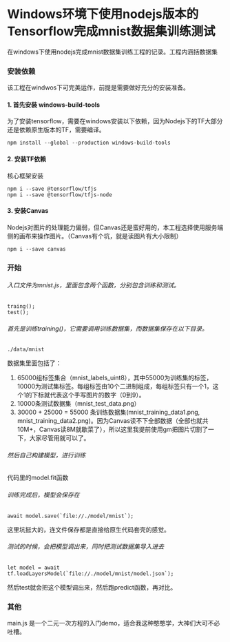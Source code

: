 # Windows环境下使用nodejs版本的Tensorflow完成mnist数据集训练测试
在windows下使用nodejs完成mnist数据集训练工程的记录。工程内涵括数据集
### 安装依赖
该工程在windwos下可完美运作，前提是需要做好充分的安装准备。
#### 1. 首先安装 windows-build-tools
为了安装tensorflow，需要在windows安装以下依赖，因为Nodejs下的TF大部分还是依赖原生版本的TF，需要编译。
```
npm install --global --production windows-build-tools
```
#### 2. 安装TF依赖
核心框架安装
```
npm i --save @tensorflow/tfjs
npm i --save @tensorflow/tfjs-node
```
#### 3. 安装Canvas
Nodejs对图片的处理能力偏弱，但Canvas还是蛮好用的，本工程选择使用服务端侧的画布来操作图片。（Canvas有个坑，就是读图片有大小限制）
```
npm i --save canvas
```

### 开始
###### 入口文件为mnist.js，里面包含两个函数，分别包含训练和测试。
```
traing();
test(); 
```

###### 首先是训练training()，它需要调用训练数据集，而数据集保存在以下目录。
```
./data/mnist
```
数据集里面包括了：
1. 65000组标签集合（mnist_labels_uint8），其中55000为训练集的标签，10000为测试集标签。每组标签由10个二进制组成，每组标签只有一个1，这个1的下标就代表这个手写图片的数字（0到9）。
2. 10000条测试数据集（mnist_test_data.png）
3. 30000 + 25000 = 55000 条训练数据集(mnist_training_data1.png, mnist_training_data2.png)。因为Canvas读不下全部数据（全部也就共10M+，Canvas读8M就歇菜了），所以这里我提前使用gm把图片切割了一下，大家尽管用就可以了。

###### 然后自己构建模型，进行训练
代码里的model.fit函数

###### 训练完成后，模型会保存在
```
await model.save(`file://./model/mnist`);
```
这里坑挺大的，连文件保存都是直接给原生代码套壳的感觉。

###### 测试的时候，会把模型调出来，同时把测试数据集导入进去
```
let model = await tf.loadLayersModel(`file://./model/mnist/model.json`);
```
然后test就会把这个模型调出来，然后跑predict函数，再对比。

### 其他
main.js 是一个二元一次方程的入门demo，适合我这种憨憨学，大神们大可不必吐槽。
